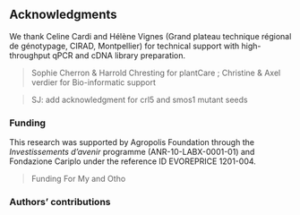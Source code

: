 
## Acknowledgments

We thank Celine Cardi and Hélène Vignes (Grand plateau technique régional de génotypage, CIRAD, Montpellier) for technical support with high-throughput qPCR and cDNA library preparation.

> Sophie Cherron & Harrold Chresting for plantCare ; Christine & Axel verdier for Bio-informatic support

>SJ: add acknowledgment for crl5 and smos1 mutant seeds

### Funding

This research was supported by Agropolis Foundation through the *Investissements d’avenir* programme (ANR-10-LABX-0001-01) and Fondazione Cariplo under the reference ID EVOREPRICE 1201-004.

>Funding For My and Otho

### Authors’ contributions
